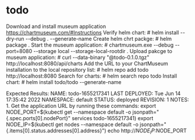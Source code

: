 # todo
 Download and install museum application https://chartmuseum.com/#Instructions
 Verify helm chart: # helm install --dry-run --debug . --generate-name
 Create helm chrt packge: # helm package .
 Start the museum application: # chartmuseum.exe --debug --port=8080 --storage local --storage-local-rootdir . 
 Upload pakcge to museum application: #  curl --data-binary "@todo-0.1.0.tgz" http://localhost:8080/api/charts
 Add the URL to your ChartMuseum installation to the local repository list: # helm repo add todo http://localhost:8080
 Search for charts: # helm search repo todo
 Install chart: # helm install todo/todo --generate-name
 
 Expected Results:
	NAME: todo-1655217341
	LAST DEPLOYED: Tue Jun 14 17:35:42 2022
	NAMESPACE: default
	STATUS: deployed
	REVISION: 1
	NOTES:
	1. Get the application URL by running these commands:
	  export NODE_PORT=$(kubectl get --namespace default -o jsonpath="{.spec.ports[0].nodePort}" services todo-1655217341)
	  export NODE_IP=$(kubectl get nodes --namespace default -o jsonpath="{.items[0].status.addresses[0].address}")
	  echo http://$NODE_IP:$NODE_PORT


